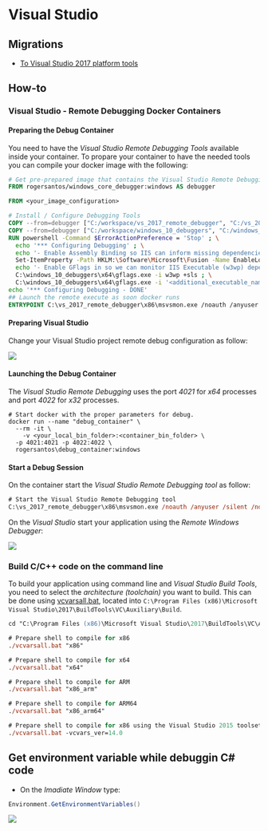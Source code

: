 # Visual Studio

## Migrations

- [To Visual Studio 2017 platform tools]( ./migrating_to_visual_studio_2017_platform_toolset.html )

## How-to

### Visual Studio - Remote Debugging Docker Containers

#### Preparing the Debug Container

You need to have the *Visual Studio Remote Debugging Tools* available inside your container. To propare your container to have the needed tools you can compile your docker image with the following:

```DockerFile
# Get pre-prepared image that contains the Visual Studio Remote Debugging Tools
FROM rogersantos/windows_core_debugger:windows AS debugger

FROM <your_image_configuration>

# Install / Configure Debugging Tools
COPY --from=debugger ["C:/workspace/vs_2017_remote_debugger", "C:/vs_2017_remote_debugger"]
COPY --from=debugger ["C:/workspace/windows_10_debuggers", "C:/windows_10_debuggers"]
RUN powershell -Command $ErrorActionPreference = 'Stop' ; \
  echo '*** Configuring Debugging' ; \
  echo '- Enable Assembly Binding so IIS can inform missing dependencies' ; \
  Set-ItemProperty -Path HKLM:\Software\Microsoft\Fusion -Name EnableLog -Value 1 ; \
  echo '- Enable GFlags in so we can monitor IIS Executable (w3wp) dependencies' ; \
  C:\windows_10_debuggers\x64\gflags.exe -i w3wp +sls ; \
  C:\windows_10_debuggers\x64\gflags.exe -i '<additional_executable_name_you_want_to_monitor>' +sls ; \
echo '*** Configuring Debugging - DONE'
## Launch the remote execute as soon docker runs
ENTRYPOINT C:\vs_2017_remote_debugger\x86\msvsmon.exe /noauth /anyuser /silent /nostatus /noclrwarn /nosecuritywarn /nofirewallwarn /nowowwarn /timeout:36000
```

#### Preparing Visual Studio

Change your Visual Studio project remote debug configuration as follow:

![](http://tinyurl.com/y7yb3s5a)

#### Launching the Debug Container

The *Visual Studio Remote Debugging* uses the port *4021* for *x64* processes and port *4022* for *x32* processes.

```shell
# Start docker with the proper parameters for debug.
docker run --name "debug_container" \
  --rm -it \
	-v <your_local_bin_folder>:<container_bin_folder> \
  -p 4021:4021 -p 4022:4022 \
  rogersantos\debug_container:windows
```

#### Start a Debug Session

On the container start the *Visual Studio Remote Debugging tool* as follow:

```ps
# Start the Visual Studio Remote Debugging tool
C:\vs_2017_remote_debugger\x86\msvsmon.exe /noauth /anyuser /silent /nostatus /noclrwarn /nosecuritywarn /nofirewallwarn /nowowwarn /timeout:36000
```

On the *Visual Studio* start your application using the *Remote Windows Debugger*:

![](http://tinyurl.com/y8ucfjmn)

### Build C/C++ code on the command line

To build your application using command line and *Visual Studio Build Tools*, you need to select the *architecture (toolchain)* you want to build. This can be done using [vcvarsall.bat](https://docs.microsoft.com/en-us/cpp/build/building-on-the-command-line?view=vs-2017#developer-command-files-and-locations), located into `C:\Program Files (x86)\Microsoft Visual Studio\2017\BuildTools\VC\Auxiliary\Build`. 

```ps
cd "C:\Program Files (x86)\Microsoft Visual Studio\2017\BuildTools\VC\Auxiliary\Build"

# Prepare shell to compile for x86
./vcvarsall.bat "x86"

# Prepare shell to compile for x64
./vcvarsall.bat "x64"

# Prepare shell to compile for ARM
./vcvarsall.bat "x86_arm"

# Prepare shell to compile for ARM64
./vcvarsall.bat "x86_arm64"

# Prepare shell to compile for x86 using the Visual Studio 2015 toolset (v14.0)
./vcvarsall.bat -vcvars_ver=14.0
```
## Get environment variable while debuggin C# code 

- On the *Imadiate Window* type:

```cs
Environment.GetEnvironmentVariables()
```

![](http://tinyurl.com/y3pr8cex)


